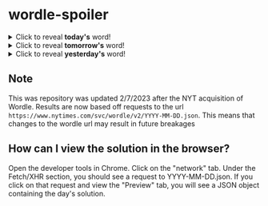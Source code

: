 # wordle-spoiler

<details>
  <summary>Click to reveal <b>today's</b> word!</summary>
  <br>
  <b> ardor </b>
</details>

<details>
  <summary>Click to reveal <b>tomorrow's</b> word!</summary>
  <br>
  <b> mania </b>
</details>

<details>
  <summary>Click to reveal <b>yesterday's</b> word!</summary>
  <br>
  <b> until </b>
</details>

## Note
This was repository was updated 2/7/2023 after the NYT acquisition of Wordle. Results are now based off requests to the url `https://www.nytimes.com/svc/wordle/v2/YYYY-MM-DD.json`. This means that changes to the wordle url may result in future breakages

## How can I view the solution in the browser?
Open the developer tools in Chrome. Click on the "network" tab. Under the Fetch/XHR section, you should see a request to YYYY-MM-DD.json. If you click on that request and view the "Preview" tab, you will see a JSON object containing the day's solution.